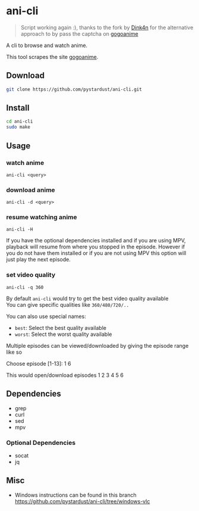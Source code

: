 # ani-cli

> Script working again :), thanks to the fork by
> [Dink4n](https://github.com/Dink4n/ani-cli) for the alternative approach to
> by pass the captcha on [gogoanime](https://gogoanime.vc)

A cli to browse and watch anime.

This tool scrapes the site [gogoanime](https://gogoanime.pe).

## Download

```bash
git clone https://github.com/pystardust/ani-cli.git
```

## Install

```bash
cd ani-cli
sudo make
```

## Usage

  ### watch anime
  ``ani-cli <query>``

  ### download anime
  ``ani-cli -d <query>``

  ### resume watching anime
  ``ani-cli -H``

If you have the optional dependencies installed and if you are using MPV, playback will resume from where you stopped in the episode. However if you do not have them installed or if you are not using MPV this option will just play the next episode.

  ### set video quality
  ``ani-cli -q 360``

By default `ani-cli` would try to get the best video quality available  
You can give specific qualities like `360/480/720/..`

You can also use special names:

* `best`: Select the best quality available
* `worst`: Select the worst quality available

Multiple episodes can be viewed/downloaded by giving the episode range like so

  Choose episode [1-13]: 1 6

This would open/download episodes 1 2 3 4 5 6

## Dependencies

* grep
* curl
* sed
* mpv

### Optional Dependencies
* socat
* jq

## Misc

- Windows instructions can be found in this branch https://github.com/pystardust/ani-cli/tree/windows-vlc
